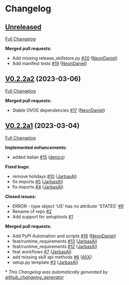 # Changelog

## [Unreleased](https://github.com/OpenVoiceOS/skill-ovos-date-time/tree/HEAD)

[Full Changelog](https://github.com/OpenVoiceOS/skill-ovos-date-time/compare/V0.2.2a2...HEAD)

**Merged pull requests:**

- Add missing release\_skillstore.py [\#20](https://github.com/OpenVoiceOS/skill-ovos-date-time/pull/20) ([NeonDaniel](https://github.com/NeonDaniel))
- Add manifest tests [\#19](https://github.com/OpenVoiceOS/skill-ovos-date-time/pull/19) ([NeonDaniel](https://github.com/NeonDaniel))

## [V0.2.2a2](https://github.com/OpenVoiceOS/skill-ovos-date-time/tree/V0.2.2a2) (2023-03-06)

[Full Changelog](https://github.com/OpenVoiceOS/skill-ovos-date-time/compare/V0.2.2a1...V0.2.2a2)

**Merged pull requests:**

- Stable OVOS dependencies [\#17](https://github.com/OpenVoiceOS/skill-ovos-date-time/pull/17) ([NeonDaniel](https://github.com/NeonDaniel))

## [V0.2.2a1](https://github.com/OpenVoiceOS/skill-ovos-date-time/tree/V0.2.2a1) (2023-03-04)

[Full Changelog](https://github.com/OpenVoiceOS/skill-ovos-date-time/compare/f4a9679c41c73fba0ada479afa61091f4f2712ef...V0.2.2a1)

**Implemented enhancements:**

- added italian [\#15](https://github.com/OpenVoiceOS/skill-ovos-date-time/pull/15) ([denics](https://github.com/denics))

**Fixed bugs:**

- remove holidays [\#10](https://github.com/OpenVoiceOS/skill-ovos-date-time/pull/10) ([JarbasAl](https://github.com/JarbasAl))
- fix imports [\#5](https://github.com/OpenVoiceOS/skill-ovos-date-time/pull/5) ([JarbasAl](https://github.com/JarbasAl))
- fix imports [\#4](https://github.com/OpenVoiceOS/skill-ovos-date-time/pull/4) ([JarbasAl](https://github.com/JarbasAl))

**Closed issues:**

- ERROR - type object 'US' has no attribute 'STATES' [\#9](https://github.com/OpenVoiceOS/skill-ovos-date-time/issues/9)
- Rename of repo [\#2](https://github.com/OpenVoiceOS/skill-ovos-date-time/issues/2)
- Add support for setuptools [\#1](https://github.com/OpenVoiceOS/skill-ovos-date-time/issues/1)

**Merged pull requests:**

- Add PyPI Automation and scripts [\#16](https://github.com/OpenVoiceOS/skill-ovos-date-time/pull/16) ([NeonDaniel](https://github.com/NeonDaniel))
- feat/runtime\_requirements [\#13](https://github.com/OpenVoiceOS/skill-ovos-date-time/pull/13) ([JarbasAl](https://github.com/JarbasAl))
- feat/runtime\_requirements [\#12](https://github.com/OpenVoiceOS/skill-ovos-date-time/pull/12) ([JarbasAl](https://github.com/JarbasAl))
- feat workflows [\#7](https://github.com/OpenVoiceOS/skill-ovos-date-time/pull/7) ([JarbasAl](https://github.com/JarbasAl))
- add missing skill api methods [\#6](https://github.com/OpenVoiceOS/skill-ovos-date-time/pull/6) ([AIIX](https://github.com/AIIX))
- setup.py template [\#3](https://github.com/OpenVoiceOS/skill-ovos-date-time/pull/3) ([JarbasAl](https://github.com/JarbasAl))



\* *This Changelog was automatically generated by [github_changelog_generator](https://github.com/github-changelog-generator/github-changelog-generator)*
